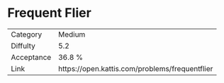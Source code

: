 # Frequent Flier

<table>
    <tr>
        <td>Category</td>
        <td>Medium</td>
    </tr>
    <tr>
        <td>Diffulty</td>
        <td>5.2</td>
    </tr>
    <tr>
        <td>Acceptance</td>
        <td>36.8 %</td>
    </tr>
    <tr>
        <td>Link</td>
        <td>https://open.kattis.com/problems/frequentflier</td>
    </tr>
</table>